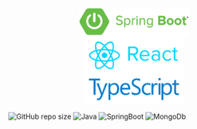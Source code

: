<p align="center">
    <img src="assets/springboot.png" alt="spring boot" width="220">  
</p>
<p align="center" style="margin-top: -15px">
    <img src="assets/react-typescript.png" alt="spring boot" width="200">  
</p>

![GitHub repo size](https://img.shields.io/github/repo-size/hikmetkutuk/shopping-cart?color=inactive&logo=github&style=for-the-badge)
![Java](https://img.shields.io/static/v1?&logo=openjdk&label=java&message=17&color=f29111&style=for-the-badge)
![SpringBoot](https://img.shields.io/static/v1?&logo=springboot&label=spring%20boot&message=3.3.2&color=6db33f&style=for-the-badge)
![MongoDb](https://img.shields.io/static/v1?&logo=mongodb&label=mongodb&message=7.0.4&color=47ec64&style=for-the-badge)
